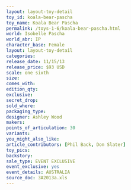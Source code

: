 ```yaml
---
layout: layout-toy-detail 
toy_id: koala-bear-pascha
toy_name: Koala Bear Pascha
permalink: /toys-1-6/koala-bear-pascha.html
world: Isobelle Pascha
world_abr: IP
character_base: Female
layout: layout-toy-detail
categories: 
release_date: 11/15/13
release_price: $93 USD
scale: one sixth
size: 
comes_with: 
edition_qty: 
exclusive: 
secret_drop: 
sold_where: 
packaging_type: 
designer: Ashley Wood
makers: 
points_of_articulation: 30
variants: 
you_might_also_like: 
article_contributors: [Phil Back, Don Slater]
toy_pics: 
backstory: 
sale_type: EVENT EXCLUSIVE
event_exclusive: yes
event_details: AUSTRALIA
source_doc: 3A2013a.xls
---
```

